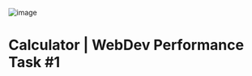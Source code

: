 ![image](https://github.com/solarpoweredkiddddoo/Calculator-1.0/assets/161029100/a8d7a52f-d239-43cf-8afc-b7371d4f0b13)
<h1> Calculator | WebDev Performance Task #1 </h1>
